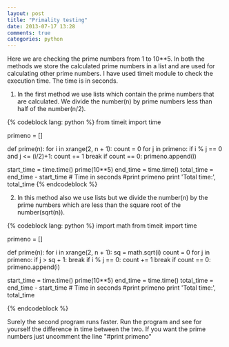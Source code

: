 ```yaml
---
layout: post
title: "Primality testing"
date: 2013-07-17 13:28
comments: true
categories: python
---
```

Here we are checking the prime numbers from 1 to 10**5. In both the methods we store the calculated prime numbers in a list and are used for calculating other prime numbers. I have used timeit module to check the execution time. The time is in seconds.

1. In the first method we use lists which contain the prime numbers that are calculated.
We divide the number(n) by prime numbers less than half of the number(n/2).

{% codeblock lang: python %}
from timeit import time

primeno = []

def prime(n):
  for i in xrange(2, n + 1):
    count = 0
    for j in primeno:
      if i % j == 0 and j <= (i/2)+1:
        count += 1
        break
    if count == 0:
      primeno.append(i)

start_time = time.time()
prime(10**5)
end_time = time.time()
total_time = end_time - start_time # Time in seconds
#print primeno
print 'Total time:', total_time
{% endcodeblock %}

2. In this method also we use lists but we divide the number(n) by the prime numbers which are less than the square root of the number(sqrt(n)).

{% codeblock lang: python %}
import math
from timeit import time

primeno = []

def prime(n):
    for i in xrange(2, n + 1):
        sq = math.sqrt(i)
        count = 0
        for j in primeno:
            if j > sq + 1:
                break
            if i % j == 0:
                count += 1
                break
        if count == 0:
            primeno.append(i)

start_time = time.time()
prime(10**5)
end_time = time.time()
total_time = end_time - start_time # Time in seconds
#print primeno
print 'Total time:', total_time


{% endcodeblock %}

Surely the second program runs faster. Run the program and see for yourself the difference in time between the two.
If you want the prime numbers just uncomment the line "#print primeno"
